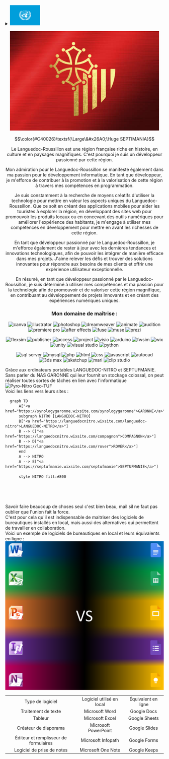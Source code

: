 <details>
<summary>
  <picture>
    <img src="https://github.com/Septimania/septimania/blob/main/LANG/UN.png" alt="Lang" re height="64px">
  </picture>
</summary>
<p style="margin: 15px;" align="center">
  <a href="https://github.com/Septimania/septimania/blob/main/README_FR.md"><img src="https://github.com/Septimania/septimania/blob/main/LANG/FR.png" alt="FR" title="Français" height="32px"></a>
  <a href="https://github.com/Septimania/septimania/blob/main/README_OC.md"><img src="https://github.com/Septimania/septimania/blob/main/LANG/OC.png" alt="OC" title="Occitan" height="32px"></a>
  <a href="https://github.com/Septimania/septimania/blob/main/README_EN.md"><img src="https://github.com/Septimania/septimania/blob/main/LANG/EN.png" alt="EN" title="English" height="32px"></a>
  <a href="https://github.com/Septimania/septimania/blob/main/README_ES.md"><img src="https://github.com/Septimania/septimania/blob/main/LANG/ES.png" alt="ES" title="Español" height="32px"></a>
  <a href="https://github.com/Septimania/septimania/blob/main/README_IT.md"><img src="https://github.com/Septimania/septimania/blob/main/LANG/IT.png" alt="IT" title="Italiano" height="32px"><a>
  <a href="https://github.com/Septimania/septimania/blob/main/README_DE.md"><img src="https://github.com/Septimania/septimania/blob/main/LANG/DE.png" alt="DE" title="Deutsch" height="32px"></a>
  <a href="https://github.com/Septimania/septimania/blob/main/README_PT.md"><img src="https://github.com/Septimania/septimania/blob/main/LANG/PT.png" alt="PT" title="Português" height="32px"></a>
  <a href="https://github.com/Septimania/septimania/blob/main/README_NL.md"><img src="https://github.com/Septimania/septimania/blob/main/LANG/NL.png" alt="NL" title="Nederlands" height="32px"></a>
  <a href="https://github.com/Septimania/septimania/blob/main/README_HU.md"><img src="https://github.com/Septimania/septimania/blob/main/LANG/HU.png" alt="HU" title="Magyar" height="32px"></a>
  <a href="https://github.com/Septimania/septimania/blob/main/README_DK.md"><img src="https://github.com/Septimania/septimania/blob/main/LANG/DK.png" alt="DK" title="Dansk" height="32px"></a>
  <a href="https://github.com/Septimania/septimania/blob/main/README_SV.md"><img src="https://github.com/Septimania/septimania/blob/main/LANG/SV.png" alt="SV" title="Svenska" height="32px"></a>
  <a href="https://github.com/Septimania/septimania/blob/main/README_FI.md"><img src="https://github.com/Septimania/septimania/blob/main/LANG/FI.png" alt="FI" title="Suomi" height="32px"></a>
  <a href="https://github.com/Septimania/septimania/blob/main/README_NO.md"><img src="https://github.com/Septimania/septimania/blob/main/LANG/NO.png" alt="NO" title="Norsk" height="32px"></a>
  <a href="https://github.com/Septimania/septimania/blob/main/README_IS.md"><img src="https://github.com/Septimania/septimania/blob/main/LANG/IS.png" alt="IS" title="Íslenska" height="32px"></a>
  <a href="https://github.com/Septimania/septimania/blob/main/README_ET.md"><img src="https://github.com/Septimania/septimania/blob/main/LANG/ET.png" alt="ET" title="Eesti" height="32px"></a>
  <a href="https://github.com/Septimania/septimania/blob/main/README_LV.md"><img src="https://github.com/Septimania/septimania/blob/main/LANG/LV.png" alt="LV" title="Latviešu" height="32px"></a>
  <a href="https://github.com/Septimania/septimania/blob/main/README_LT.md"><img src="https://github.com/Septimania/septimania/blob/main/LANG/LT.png" alt="LT" title="Lietuvių" height="32px"></a>
  <a href="https://github.com/Septimania/septimania/blob/main/README_CS.md"><img src="https://github.com/Septimania/septimania/blob/main/LANG/CS.png" alt="CS" title="Čeština" height="32px"></a>
  <a href="https://github.com/Septimania/septimania/blob/main/README_SK.md"><img src="https://github.com/Septimania/septimania/blob/main/LANG/SK.png" alt="SK" title="Slovenčina" height="32px"></a>
  <a href="https://github.com/Septimania/septimania/blob/main/README_PL.md"><img src="https://github.com/Septimania/septimania/blob/main/LANG/PL.png" alt="PL" title="Polski" height="32px"></a>
  <a href="https://github.com/Septimania/septimania/blob/main/README_SL.md"><img src="https://github.com/Septimania/septimania/blob/main/LANG/SL.png" alt="SL" title="Slovenščina" height="32px"></a>
  <a href="https://github.com/Septimania/septimania/blob/main/README_HR.md"><img src="https://github.com/Septimania/septimania/blob/main/LANG/HR.png" alt="HR" title="Hrvatski" height="32px"></a>
  <a href="https://github.com/Septimania/septimania/blob/main/README_BS.md"><img src="https://github.com/Septimania/septimania/blob/main/LANG/BS.png" alt="BS" title="Bosanski" height="32px"></a>
  <a href="https://github.com/Septimania/septimania/blob/main/README_RO.md"><img src="https://github.com/Septimania/septimania/blob/main/LANG/RO.png" alt="RO" title="Română" height="32px"></a>
  <a href="https://github.com/Septimania/septimania/blob/main/README_SQ.md"><img src="https://github.com/Septimania/septimania/blob/main/LANG/SQ.png" alt="SQ" title="Shqip" height="32px"></a>
  <a href="https://github.com/Septimania/septimania/blob/main/README_TU.md"><img src="https://github.com/Septimania/septimania/blob/main/LANG/TU.png" alt="TU" title="Türkçe" height="32px"></a>
  <a href="https://github.com/Septimania/septimania/blob/main/README_EL.md"><img src="https://github.com/Septimania/septimania/blob/main/LANG/EL.png" alt="EL" title="Ελληνικά" height="32px"></a>
  <a href="https://github.com/Septimania/septimania/blob/main/README_RU.md"><img src="https://github.com/Septimania/septimania/blob/main/LANG/RU.png" alt="RU" title="Русский" height="32px"></a>
  <a href="https://github.com/Septimania/septimania/blob/main/README_BG.md"><img src="https://github.com/Septimania/septimania/blob/main/LANG/BG.png" alt="BG" title="Български" height="32px"></a>
  <a href="https://github.com/Septimania/septimania/blob/main/README_UA.md"><img src="https://github.com/Septimania/septimania/blob/main/LANG/UA.png" alt="UA" title="Українська" height="32px"></a>
  <a href="https://github.com/Septimania/septimania/blob/main/README_BE.md"><img src="https://github.com/Septimania/septimania/blob/main/LANG/BE.png" alt="BE" title="Беларуская" height="32px"></a>
  <a href="https://github.com/Septimania/septimania/blob/main/README_MK.md"><img src="https://github.com/Septimania/septimania/blob/main/LANG/MK.png" alt="MK" title="Македонски" height="32px"></a>
  <a href="https://github.com/Septimania/septimania/blob/main/README_SR.md"><img src="https://github.com/Septimania/septimania/blob/main/LANG/SR.png" alt="SR" title="Српски / srpski" height="32px"></a>
  <a href="https://github.com/Septimania/septimania/blob/main/README_AR.md"><img src="https://github.com/Septimania/septimania/blob/main/LANG/AR.png" alt="AR" title="العربية" height="32px"></a>
  <a href="https://github.com/Septimania/septimania/blob/main/README_IL.md"><img src="https://github.com/Septimania/septimania/blob/main/LANG/IL.png" alt="IL" title="עברית" height="32px"></a>
  <a href="https://github.com/Septimania/septimania/blob/main/README_JP.md"><img src="https://github.com/Septimania/septimania/blob/main/LANG/JP.png" alt="JP" title="日本語" height="32px"></a>
  <a href="https://github.com/Septimania/septimania/blob/main/README_ZH.md"><img src="https://github.com/Septimania/septimania/blob/main/LANG/ZH.png" alt="ZH" title="中文" height="32px"></a>
  <a href="https://github.com/Septimania/septimania/blob/main/README_KO.md"><img src="https://github.com/Septimania/septimania/blob/main/LANG/KO.png" alt="KO" title="한국어" height="32px"></a>
  <a href="https://github.com/Septimania/septimania/blob/main/README_TH.md"><img src="https://github.com/Septimania/septimania/blob/main/LANG/TH.png" alt="TH" title="ไทย" height="32px"></a>
  <a href="https://github.com/Septimania/septimania/blob/main/README_HI.md"><img src="https://github.com/Septimania/septimania/blob/main/LANG/HI.png" alt="HI" title="हिन्दी" height="32px"></a>
</p>
</details>

<p style="margin: 15px;" align="center">
  <img src="https://github.com/Septimania/septimania/blob/main/Drapeau.png">
</p>

$$\color{#C40026}\textsf{\Large\&#x26A0;\Huge SEPTIMANIA}$$

<p style="margin: 15px;" align="center">
<div align="center">Le Languedoc-Roussillon est une région française riche en histoire, en culture et en paysages magnifiques. C'est pourquoi je suis un développeur passionné par cette région.<br />

Mon admiration pour le Languedoc-Roussillon se manifeste également dans ma passion pour le développement informatique. En tant que développeur, je m'efforce de contribuer à la promotion et à la valorisation de cette région à travers mes compétences en programmation.<br />

Je suis constamment à la recherche de moyens créatifs d'utiliser la technologie pour mettre en valeur les aspects uniques du Languedoc-Roussillon. Que ce soit en créant des applications mobiles pour aider les touristes à explorer la région, en développant des sites web pour promouvoir les produits locaux ou en concevant des outils numériques pour améliorer l'expérience des habitants, je m'engage à utiliser mes compétences en développement pour mettre en avant les richesses de cette région.<br />

En tant que développeur passionné par le Languedoc-Roussillon, je m'efforce également de rester à jour avec les dernières tendances et innovations technologiques, afin de pouvoir les intégrer de manière efficace dans mes projets. J'aime relever les défis et trouver des solutions innovantes pour répondre aux besoins de mes clients et offrir une expérience utilisateur exceptionnelle.<br />

En résumé, en tant que développeur passionné par le Languedoc-Roussillon, je suis déterminé à utiliser mes compétences et ma passion pour la technologie afin de promouvoir et de valoriser cette région magnifique, en contribuant au développement de projets innovants et en créant des expériences numériques uniques.</div>
</p>

<h3 align="center">Mon domaine de maîtrise :</h3>

<p align="center"> 
<img src="https://upload.wikimedia.org/wikipedia/commons/0/08/Canva_icon_2021.svg" alt="canva" width="40" height="40"/>
<img src="https://www.vectorlogo.zone/logos/adobe_illustrator/adobe_illustrator-icon.svg" alt="illustrator" width="40" height="40"/>
<img src="https://upload.wikimedia.org/wikipedia/commons/thumb/a/af/Adobe_Photoshop_Mobile_icon.svg/1049px-Adobe_Photoshop_Mobile_icon.svg.png" alt="photoshop" width="40" height="40"/>
<img src="https://seeklogo.com/images/A/adobe-dreamweaver-cc-logo-715C7C7988-seeklogo.com.png" alt="dreamweaver" width="40" height="40"/>
<img src="https://upload.wikimedia.org/wikipedia/commons/thumb/e/e3/Adobe_Animate_CC_icon.svg/788px-Adobe_Animate_CC_icon.svg.png" alt="animate" width="40" height="40"/>
<img src="https://upload.wikimedia.org/wikipedia/commons/thumb/1/19/Adobe_Audition_CC_icon.svg/2101px-Adobe_Audition_CC_icon.svg.png" alt="audition" width="40" height="40"/>
<img src="https://encrypted-tbn0.gstatic.com/images?q=tbn:ANd9GcQ1Ztq4WCf8G42MvCnJpdFKRk__uLdm3m9U11TfFRlfWbBqTqVEHIb8jhmiOwbDQG_DSuM&usqp=CAU" alt="premiere pro" width="40" height="40"/>
<img src="https://upload.wikimedia.org/wikipedia/commons/thumb/2/29/Adobe_After_Effects_CC_icon.png/492px-Adobe_After_Effects_CC_icon.png" alt="after effects" width="40" height="40"/>
<img src="https://cdn4.iconfinder.com/data/icons/logos-and-brands/512/13_Fuse_Adobe_logo_logos-512.png" alt="fuse" width="40" height="40"/>
<img src="https://upload.wikimedia.org/wikipedia/commons/thumb/f/f5/Adobe_Muse_CC_icon.svg/1050px-Adobe_Muse_CC_icon.svg.png" alt="muse" width="40" height="40"/>
<img src="https://cdn.icon-icons.com/icons2/313/PNG/512/Prezi_34270.png" alt="prezi" width="40" height="40"/> 
</p>

<p align="center"> 
<img src="https://www.flexsim.com/wp-content/uploads/2020/04/FlexSim-XMark-1.png" alt="flexsim" width="40" height="40"/>
<img src="https://e7.pngegg.com/pngimages/132/456/png-clipart-microsoft-publisher-publisher-2010-microsoft-office-2010-microsoft-excel-microsoft-blue-text-thumbnail.png" alt="publisher" width="40" height="40"/>
<img src="https://www.gezginler.net/indir/resim-grafik/microsoft-access-2010-runtime-1341560091.png" alt="access" width="40" height="40"/>
<img src="https://files.softicons.com/download/application-icons/office-2010-icons-by-deleket/png/512x512/Microsoft-Office-Project.png" alt="project" width="40" height="40"/>
<img src="https://files.softicons.com/download/application-icons/office-2010-icons-by-deleket/png/512x512/Microsoft-Office-Visio.png" alt="visio" width="40" height="40"/>
<img src="https://cdn.icon-icons.com/icons2/159/PNG/256/arduino_22429.png" alt="arduino" width="40" height="40"/>
<img src="https://yt3.googleusercontent.com/ytc/AIf8zZSBIHjj646mGBCfoxCZd7VcBCbx1zD3DEBy71qI=s900-c-k-c0x00ffffff-no-rj" alt="fwsim" width="40" height="40"/>
<img src="https://play-lh.googleusercontent.com/EbdHNp8uMZcyzHqqf6IxkqYaUf0QjMzJyNOk33qEsrjf0_vVCPKq4QbOCjJx7jZ3LCs" alt="wix" width="40" height="40"/>
<img src="https://cdn-icons-png.flaticon.com/512/5969/5969346.png" alt="unity" width="40" height="40"/>
<img src="https://upload.wikimedia.org/wikipedia/commons/thumb/5/59/Visual_Studio_Icon_2019.svg/2060px-Visual_Studio_Icon_2019.svg.png" alt="visual studio" width="40" height="40"/>
<img src="https://upload.wikimedia.org/wikipedia/commons/thumb/c/c3/Python-logo-notext.svg/1869px-Python-logo-notext.svg.png" alt="python" width="40" height="40"/>
</p>

<p align="center"> 
<img src="https://cyclr.com/wp-content/uploads/2022/03/ext-550.png" alt="sql server" width="40" height="40"/>
<img src="https://cdn4.iconfinder.com/data/icons/logos-3/181/MySQL-512.png" alt="mysql" width="40" height="40"/>
<img src="https://cdn-icons-png.flaticon.com/512/5968/5968332.png" alt="php" width="40" height="40"/>
<img src="https://cdn-icons-png.flaticon.com/512/732/732212.png" alt="html" width="40" height="40"/>
<img src="https://static-00.iconduck.com/assets.00/file-type-css-icon-1806x2048-r5fwjl3p.png" alt="css" width="40" height="40"/>
<img src="https://iconape.com/wp-content/png_logo_vector/javascript-logo.png" alt="javascript" width="40" height="40"/>
<img src="https://play-lh.googleusercontent.com/y92LD5c5rdlNfquCy-YPNIvdnS4ISEL05wickp28OLya8WlmWQwXfAP0Yys9iTssny3K=w240-h480-rw" alt="autocad" width="40" height="40"/>
<img src="https://www.altam.fr/wp-content/uploads/2024/01/autodesk-3ds-max-small-social-400.png" alt="3ds max" width="40" height="40"/>
<img src="https://cdn.icon-icons.com/icons2/195/PNG/256/Google_Sketchup_23504.png" alt="sketchup" width="40" height="40"/>
<img src="https://toppng.com/uploads/preview/mari-logo-rgb-foundry-mari-logo-1156286701534oyfve948.png" alt="mari" width="40" height="40"/>
<img src="https://www.versluis.com/wp-content/uploads/2021/02/CSP-Clip-Studio-Icon.png" alt="clip studio" width="40" height="40"/>
</p>
<p>
  Grâce aux ordinateurs portables LANGUEDOC-NITRO et SEPTUFMANIE. Sans parler du NAS GARONNE qui leur fournit un stockage colossal, on peut réaliser toutes sortes de tâches en lien avec l'informatique
  <br>
  <img src="https://github.com/Septimania/septimania/blob/main/Composition-2.gif" alt="Pyro-Nitro Geo-TUF">
  <br>
  Voici les liens vers leurs sites :
  <br>
</p>

```mermaid
  graph TD
      A["<a href="https://synologygaronne.wixsite.com/synologygaronne">GARONNE</a>"]
      subgraph NITRO [LANGUEDOC-NITRO]
      B["<a href="https://languedocnitro.wixsite.com/languedoc-nitro">LANGUEDOC-NITRO</a>"]
      B --> C["<a href="https://languedocnitro.wixsite.com/compagnon">COMPAGNON</a>"]
      B --> D["<a href="https://languedocnitro.wixsite.com/rover">ROVER</a>"]
      end
      A --> NITRO
      A --> E["<a href="https://septufmanie.wixsite.com/septufmanie">SEPTUFMANIE</a>"]

      style NITRO fill:#800
```

<br/>
<br/>
<br/>
<p>
  Savoir faire beaucoup de choses seul c'est bien beau, mail sil ne faut pas oublier que l'union fait la force.<br/>
  C'est pour cela qu'il est indispensable de maitriser des logiciels de bureautiques installés en local, mais aussi des alternatives qui permettent de travailler en collaboration.<br/>
  Voici un exemple de logiciels de bureautiques en local et leurs équivalents en ligne : <br/>
  <img src="https://github.com/Septimania/septimania/blob/main/microsoft vs google.png">
  <br>
  <div align="center">
    <table>
      <tbody>
        <tr>
          <td align="center" style="text-align:center;">
            Type de logiciel
          </td>
          <td align="center" style="text-align:center;">
            Logiciel utilisé en local
          </td>
          <td align="center" style="text-align:center;">
            Équivalent en ligne
          </td>
        </tr>
        <tr>
          <td align="center" style="text-align:center;">
            Traitement de texte
          </td>
          <td align="center" style="text-align:center;">
            Microsoft Word
          </td>
          <td align="center" style="text-align:center;">
            Google Docs
          </td>
        </tr>
        <tr>
          <td align="center" style="text-align:center;">
            Tableur
          </td>
          <td align="center" style="text-align:center;">
            Microsoft Excel
          </td>
          <td align="center" style="text-align:center;">
            Google Sheets
          </td>
        </tr>
        <tr>
          <td align="center" style="text-align:center;">
           Créateur de diaporama
          </td>
          <td align="center" style="text-align:center;">
            Microsoft PowerPoint
          </td>
          <td align="center" style="text-align:center;">
            Google Slides
          </td>
        </tr>
        <tr>
          <td align="center" style="text-align:center;">
            Éditeur et remplisseur de formulaires
          </td>
          <td align="center" style="text-align:center;">
            Microsoft Infopath
          </td>
          <td align="center" style="text-align:center;">
            Google Forms
          </td>
        </tr>
        <tr>
          <td align="center" style="text-align:center;">
            Logiciel de prise de notes
          </td>
          <td align="center" style="text-align:center;">
            Microsoft One Note
          </td>
          <td align="center" style="text-align:center;">
            Google Keeps
          </td>
        </tr>
      </tbody>
    </table>
  </div>
</p>
<br/>
<br/>
<br/>
